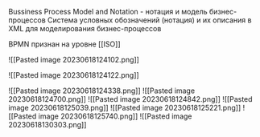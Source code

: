 Bussiness Process Model and Notation - нотация и модель бизнес-процессов
Система условных обозначений (нотация) и их описания в XML для моделирования бизнес-процессов

BPMN признан на уровне [[ISO]]


![[Pasted image 20230618124102.png]]

![[Pasted image 20230618124122.png]]

![[Pasted image 20230618124338.png]]
![[Pasted image 20230618124700.png]]
![[Pasted image 20230618124842.png]]
![[Pasted image 20230618125039.png]]
![[Pasted image 20230618125221.png]]
![[Pasted image 20230618125740.png]]
![[Pasted image 20230618130303.png]]
